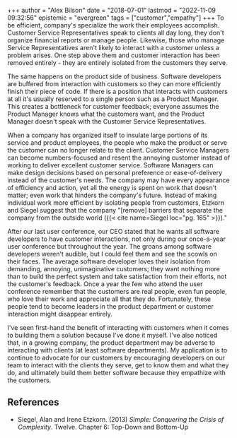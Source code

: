 +++
author = "Alex Bilson"
date = "2018-07-01"
lastmod = "2022-11-09 09:32:56"
epistemic = "evergreen"
tags = ["customer","empathy"]
+++
To be efficient, company's specialize the work their employees accomplish. Customer Service Representatives speak to clients all day long, they don't organize financial reports or manage people. Likewise, those who manage Service Representatives aren't likely to interact with a customer unless a problem arises. One step above them and customer interaction has been removed entirely - they are entirely isolated from the customers they serve.

The same happens on the product side of business. Software developers are buffered from interaction with customers so they can more efficiently finish their piece of code. If there is a position that interacts with customers at all it's usually reserved to a single person such as a Product Manager. This creates a bottleneck for customer feedback; everyone assumes the Product Manager knows what the customers want, and the Product Manager doesn't speak with the Customer Service Representatives.

When a company has organized itself to insulate large portions of its service and product employees, the people who make the product or serve the customer can no longer relate to the client. Customer Service Managers can become numbers-focused and resent the annoying customer instead of working to deliver excellent customer service. Software Managers can make design decisions based on personal preference or ease-of-delivery instead of the customer's needs. The company may have every appearance of efficiency and action, yet all the energy is spent on work that doesn't matter; even work that hinders the company's future. Instead of making individual work more efficient by isolating people from customers, Etzkorn and Siegel suggest that the company "\[remove\] barriers that separate the company from the outside world ({{< cite name=Siegel loc="pg. 165" >}})."

After our last user conference, our CEO stated that he wants all software developers to have customer interactions, not only during our once-a-year user conference but throughout the year. The groans among software developers weren't audible, but I could feel them and see the scowls on their faces. The average software developer loves their isolation from demanding, annoying, unimaginative customers; they want nothing more than to build the perfect system and take satisfaction from their efforts, not the customer's feedback. Once a year the few who attend the user conference remember that the customers are real people, even fun people, who love their work and appreciate all that they do. Fortunately, these people tend to become leaders in the product department or customer interaction might disappear entirely.

I've seen first-hand the benefit of interacting with customers when it comes to building them a solution because I've done it myself. I've also noticed that, in a growing company, the product department may be adverse to interacting with clients (at least software departments). My application is to continue to advocate for our customers by encouraging developers on our team to interact with the clients they serve, get to know them and what they do, and ultimately build them better software because they empathize with the customers.

## References

- Siegel, Alan and Irene Etzkorn. (2013) _Simple: Conquering the Crisis of Complexity_. Twelve. Chapter 6: Top-Down and Bottom-Up
